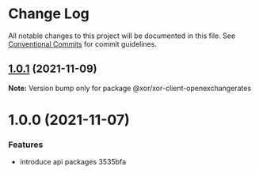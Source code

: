 # Change Log

All notable changes to this project will be documented in this file.
See [Conventional Commits](https://conventionalcommits.org) for commit guidelines.

## [1.0.1](/compare/@xor/xor-client-openexchangerates@1.0.0...@xor/xor-client-openexchangerates@1.0.1) (2021-11-09)

**Note:** Version bump only for package @xor/xor-client-openexchangerates





# 1.0.0 (2021-11-07)


### Features

* introduce api packages 3535bfa

